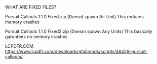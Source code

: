 WHAT ARE FIXED FILES?

Pursuit Callouts 1.1.0 Fixed.zip (Doesnt spawn Air Unit) This reduces memory crashes

Pursuit Callouts 1.1.0 Fixed2.zip (Doesnt spawn Any Units) This basically garuntees no memory crashes 

LCPDFR.COM: https://www.lcpdfr.com/downloads/gta5mods/scripts/46429-pursuit-callouts/
